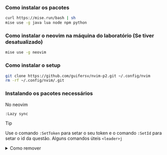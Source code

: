 ### Como instalar os pacotes
```bash
curl https://mise.run/bash | sh
mise use -g java lua node npm python
```

### Como instalar o neovim na máquina do laboratório (Se tiver desatualizado)
```bash
mise use -g neovim
```

### Como instalar o setup
```bash
git clone https://github.com/guifersv/nvim-p2.git ~/.config/nvim
rm -rf ~/.config/nvim/.git
```

### Instalando os pacotes necessários
No neovim
```nvim
:Lazy sync
```

> [!TIP]
> Use o comando `:SetToken` para setar o seu token
> e o comando `:SetId` para setar o id da questão.
> Alguns comandos úteis `<leader>j`

<details>

<summary>Como remover</summary>

```bash
rm -rf ~/.config/nvim ~/.local/share/nvim ~/.cache/nvim
```

</details>
